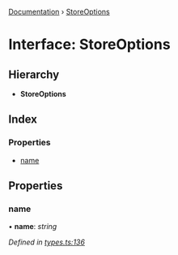 [Documentation](../README.md) › [StoreOptions](storeoptions.md)

# Interface: StoreOptions

## Hierarchy

* **StoreOptions**

## Index

### Properties

* [name](storeoptions.md#name)

## Properties

###  name

• **name**: *string*

*Defined in [types.ts:136](https://github.com/badbatch/cachemap/blob/28dde3d/packages/core/src/types.ts#L136)*
